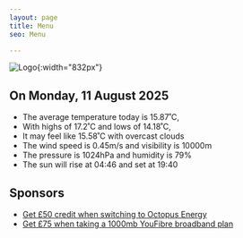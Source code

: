 ```yaml
---
layout: page
title: Menu
seo: Menu

---
```


![Logo](/images/logo.jpg){:width="832px"}

<!-- weather_marker starts -->
## On Monday, 11 August 2025

- The average temperature today is 15.87˚C,
- With highs of 17.2˚C and lows of 14.18˚C,
- It may feel like 15.58˚C with overcast clouds
- The wind speed is 0.45m/s and visibility is 10000m
- The pressure is 1024hPa and humidity is 79%
- The sun will rise at 04:46 and set at 19:40

<!-- weather_marker ends -->

## Sponsors

- [Get £50 credit when switching to Octopus Energy](https://bit.ly/3oD1nnS)
- [Get £75 when taking a 1000mb YouFibre broadband plan](https://aklam.io/91zWhU?)
